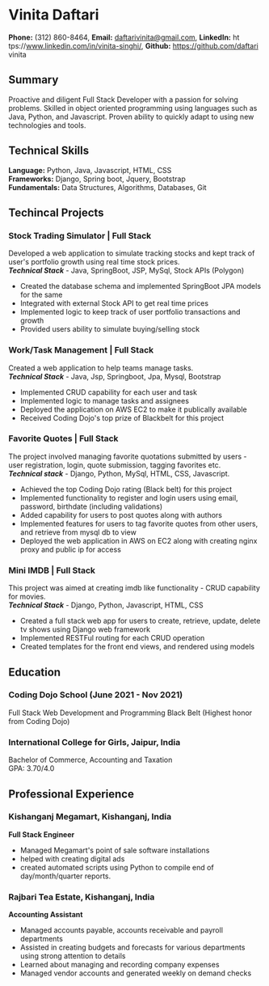 # Vinita Daftari
**Phone:** (312) 860-8464, **Email:** daftarivinita@gmail.com, **LinkedIn:** ht
tps://www.linkedin.com/in/vinita-singhi/, **Github:** https://github.com/daftari
vinita

## Summary
Proactive and diligent Full Stack Developer with a passion for solving problems. Skilled in object oriented programming using languages such as Java, Python, and Javascript. Proven ability to quickly adapt to using new technologies and tools. 

## Technical Skills
**Language:** Python, Java, Javascript, HTML, CSS  
**Frameworks:** Django, Spring boot, Jquery, Bootstrap  
**Fundamentals:** Data Structures, Algorithms, Databases, Git

## Techincal Projects

### Stock Trading Simulator | Full Stack ###
Developed a web application to simulate tracking stocks and kept track of user's portfolio growth using real time stock prices.  
***Technical Stack*** - Java, SpringBoot, JSP, MySql, Stock APIs (Polygon)  
* Created the database schema and implemented SpringBoot JPA models for the same
* Integrated with external Stock API to get real time prices
* Implemented logic to keep track of user portfolio transactions and growth
* Provided users ability to simulate buying/selling stock

### Work/Task Management | Full Stack ###  
Created a web application to help teams manage tasks.  
***Technical Stack*** - Java, Jsp, Springboot, Jpa, Mysql, Bootstrap    
* Implemented CRUD capability for each user and task
* Implemented logic to manage tasks and assignees
* Deployed the application on AWS EC2 to make it publically available
* Received Coding Dojo's top prize of Blackbelt for this project

### Favorite Quotes | Full Stack ###    
The project involved managing favorite quotations submitted by users - user registration, login, quote submission, tagging favorites etc.  
***Technical stack*** - Django, Python, MySql, HTML, CSS, Javascript.  
* Achieved the top Coding Dojo rating (Black belt) for this project
* Implemented functionality to register and login users using email, password, birthdate (including validations)
* Added capability for users to post quotes along with authors
* Implemented features for users to tag favorite quotes from other users, and retrieve from mysql db to view
* Deployed the web application in AWS on EC2 along with creating nginx proxy and public ip for access

### Mini IMDB | Full Stack ###
This project was aimed at creating imdb like functionality - CRUD capability for movies.  
***Technical Stack*** - Django, Python, Javascript, HTML, CSS
* Created a full stack web app for users to create, retrieve, update, delete tv shows using Django web framework
* Implemented RESTFul routing for each CRUD operation
* Created templates for the front end views, and rendered using models

## Education
### Coding Dojo School (June 2021 - Nov 2021)   
Full Stack Web Development and Programming
Black Belt (Highest honor from Coding Dojo)
 
### International College for Girls, Jaipur, India  
Bachelor of Commerce, Accounting and Taxation  
GPA: 3.70/4.0  

## Professional Experience
### Kishanganj Megamart, Kishanganj, India
**Full Stack Engineer**
* Managed Megamart's point of sale software installations
* helped with creating digital ads
* created automated scripts using Python to compile end of day/month/quarter reports.

### Rajbari Tea Estate, Kishanganj, India  
**Accounting Assistant**  
* Managed accounts payable, accounts receivable and payroll departments
* Assisted in creating budgets and forecasts for various departments using strong attention to details
* Learned about managing and recording company expenses
* Managed vendor accounts and generated weekly on demand checks
